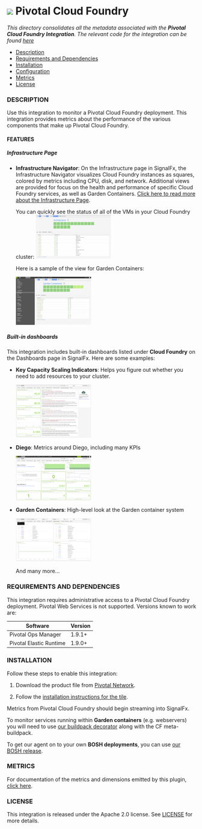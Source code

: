 # ![](././img/integrations_cloudfoundry.png) Pivotal Cloud Foundry

_This directory consolidates all the metadata associated with the **Pivotal Cloud Foundry Integration**. The relevant code for the integration can be found [here](https://github.com/signalfx/cloudfoundry-integration)_

- [Description](#description)
- [Requirements and Dependencies](#requirements-and-dependencies)
- [Installation](#installation)
- [Configuration](#configuration)
- [Metrics](#metrics)
- [License](#license)

### DESCRIPTION

Use this integration to monitor a Pivotal Cloud Foundry deployment. This integration provides metrics about the performance of the various components that make up Pivotal Cloud Foundry.

#### FEATURES

##### Infrastructure Page

- **Infrastructure Navigator**: On the Infrastructure page in SignalFx, the
    Infrastructure Navigator visualizes Cloud Foundry instances as squares,
    colored by metrics including CPU, disk, and network. Additional views are
    provided for focus on the health and performance of specific Cloud Foundry
    services, as well as Garden Containers. [Click here to read more about the
    Infrastructure
    Page](https://docs.signalfx.com/en/latest/built-in-content/infra-nav.html).

  You can quickly see the status of all of the VMs in your Cloud Foundry cluster:
  [<img src='./img/arch-infra.png' width=200px>](./img/arch-infra.png)

  Here is a sample of the view for Garden Containers:

  [<img src='./img/garden-infra.png' width=200px>](./img/garden-infra.png)

##### Built-in dashboards

This integration includes built-in dashboards listed under **Cloud Foundry** on the Dashboards page in SignalFx. Here are some examples:

- **Key Capacity Scaling Indicators**: Helps you figure out whether you need to
    add resources to your cluster.

  [<img src='./img/key-cap-dashboard.png' width=200px>](./img/key-cap-dashboard.png)

- **Diego**: Metrics around Diego, including many KPIs

  [<img src='./img/diego-dashboard.png' width=200px>](./img/diego-dashboard.png)

- **Garden Containers**: High-level look at the Garden container system

  [<img src='./img/garden-containers-dashboard.png' width=200px>](./img/garden-containers-dashboard.png)

  And many more...

### REQUIREMENTS AND DEPENDENCIES

This integration requires administrative access to a Pivotal Cloud Foundry deployment. Pivotal Web Services is not supported. Versions known to work are:

| Software                | Version        |
|-------------------------|----------------|
| Pivotal Ops Manager     | 1.9.1+ |
| Pivotal Elastic Runtime | 1.9.0+ |

### INSTALLATION

Follow these steps to enable this integration:

1. Download the product file from [Pivotal Network](https://network.pivotal.io/products/signalfx-monitoring-alerting/).

1. Follow the [installation instructions for the tile](http://docs.pivotal.io/partners/signalfx/installing.html).

Metrics from Pivotal Cloud Foundry should begin streaming into SignalFx.

To monitor services running within **Garden containers** (e.g. webservers) you will
need to use [our buildpack decorator](https://github.com/signalfx/signalfx-cloudfoundry-buildpack-decorator)
along with the CF meta-buildpack.

To get our agent on to your own **BOSH deployments**, you can use [our BOSH
release](https://github.com/signalfx/agent-boshrelease).

### METRICS

For documentation of the metrics and dimensions emitted by this plugin, [click here](././docs).

### LICENSE

This integration is released under the Apache 2.0 license. See [LICENSE](https://github.com/signalfx/collectd-example/blob/master/LICENSE) for more details.
